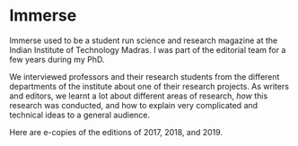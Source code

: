 # Immerse

Immerse used to be a student run science and research magazine at the Indian Institute of Technology Madras. I was part of the editorial team for a few years during my PhD.

We interviewed professors and their research students from the different departments of the institute about one of their research projects. As writers and editors, we learnt a lot about different areas of research, _how_ this research was conducted, and how to explain very complicated and technical ideas to a general audience.

Here are e-copies of the editions of 2017, 2018, and 2019.

